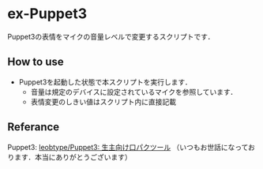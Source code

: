 # ex-Puppet3

Puppet3の表情をマイクの音量レベルで変更するスクリプトです．

## How to use

- Puppet3を起動した状態で本スクリプトを実行します．
  - 音量は規定のデバイスに設定されているマイクを参照しています．
  - 表情変更のしきい値はスクリプト内に直接記載

## Referance

Puppet3: [leobtype/Puppet3: 生主向け口パクツール](https://github.com/leobtype/Puppet3)
（いつもお世話になっております．本当にありがとうございます）

